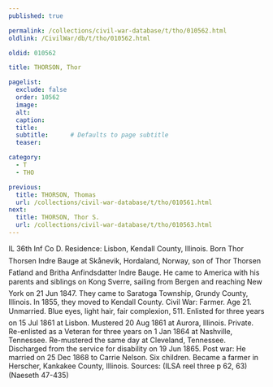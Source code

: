 ```yaml
---
published: true

permalink: /collections/civil-war-database/t/tho/010562.html
oldlink: /CivilWar/db/t/tho/010562.html

oldid: 010562

title: THORSON, Thor

pagelist:
  exclude: false
  order: 10562
  image: 
  alt:
  caption:
  title:
  subtitle:      # Defaults to page subtitle
  teaser:

category: 
  - T 
  - THO

previous:
  title: THORSON, Thomas
  url: /collections/civil-war-database/t/tho/010561.html  
next:
  title: THORSON, Thor S.
  url: /collections/civil-war-database/t/tho/010563.html   
---
```

IL 36th Inf Co D. Residence: Lisbon, Kendall County, Illinois. Born &#147;Thor Thorsen Indre Bauge&#148; at Sk&aring;nevik, Hordaland, Norway, son of Thor Thorsen Fatland and Britha Anfindsdatter Indre Bauge. He came to America with his parents and siblings on &#147;Kong Sverre&#148;, sailing from Bergen and reaching New York on 21 Jun 1847. They came to Saratoga Township, Grundy County, Illinois. In 1855, they moved to Kendall County. Civil War: Farmer. Age 21. Unmarried. Blue eyes, light hair, fair complexion, 5&#146;11&#148;. Enlisted for three years on 15 Jul 1861 at Lisbon. Mustered 20 Aug 1861 at Aurora, Illinois. Private. Re-enlisted as a Veteran for three years on 1 Jan 1864 at Nashville, Tennessee. Re-mustered the same day at Cleveland, Tennessee. Discharged from the service for disability on 19 Jun 1865. Post war: He married on 25 Dec 1868 to Carrie Nelson. Six children. Became a farmer in Herscher, Kankakee County, Illinois. Sources: (ILSA reel three p 62, 63) (Naeseth &#146;47-435)